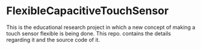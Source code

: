 # FlexibleCapacitiveTouchSensor
This is the educational research project in which a new concept of making a touch sensor flexible is being done. This repo. contains the details regarding it and the source code of it.
